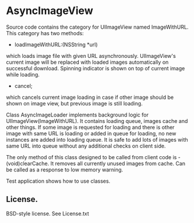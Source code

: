 # AsyncImageView

Source code contains the category for UIImageView named ImageWithURL. This category has two methods:

- loadImageWithURL:(NSString *url)

which loads image file with given URL asynchronously. UIImageView's current image will be replaced with loaded images automatically on successful download. Spinning indicator is shown on top of current image while loading.

- cancel;

which cancels current image loading in case if other image should be shown on image view, but previous image is still loading.

Class AsyncImageLoader implements background logic for UIImageView(ImageWithURL). It contains loading queue, images cache and other things. If some image is requested for loading and there is other image with same URL is loading or added in queue for loading, no new instances are added into loading queue. It is safe to add lots of images with same URL into queue without any additional checks on client side.

The only method of this class designed to be called from client code is - (void)clearCache. It removes all currently unused images from cache. Can be called as a response to low memory warning.

Test application shows how to use classes.

## License.

BSD-style license. See License.txt
